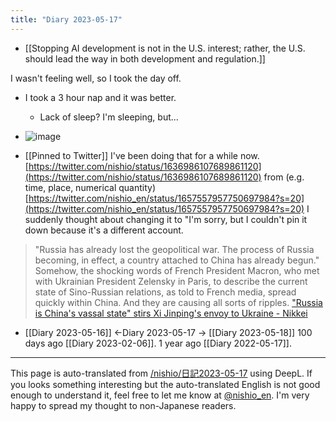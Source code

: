 ```yaml
---
title: "Diary 2023-05-17"
---
```


- [[Stopping AI development is not in the U.S. interest; rather, the U.S. should lead the way in both development and regulation.]]

I wasn't feeling well, so I took the day off.
- I took a 3 hour nap and it was better.
    - Lack of sleep? I'm sleeping, but...
- ![image](https://gyazo.com/141ce404e68ac7f344b0b5b8e5be0653/thumb/1000)

- [[Pinned to Twitter]] I've been doing that for a while now.
[https://twitter.com/nishio/status/1636986107689861120](https://twitter.com/nishio/status/1636986107689861120)
from (e.g. time, place, numerical quantity)
[https://twitter.com/nishio_en/status/1657557957750697984?s=20](https://twitter.com/nishio_en/status/1657557957750697984?s=20)
I suddenly thought about changing it to "I'm sorry, but I couldn't pin it down because it's a different account.

> "Russia has already lost the geopolitical war. The process of Russia becoming, in effect, a country attached to China has already begun."
>  Somehow, the shocking words of French President Macron, who met with Ukrainian President Zelensky in Paris, to describe the current state of Sino-Russian relations, as told to French media, spread quickly within China. And they are causing all sorts of ripples.
["Russia is China's vassal state" stirs Xi Jinping's envoy to Ukraine - Nikkei](https://www.nikkei.com/article/DGXZQOFE150JL0V10C23A5000000/)

- [[Diary 2023-05-16]] ←Diary 2023-05-17 → [[Diary 2023-05-18]]
100 days ago [[Diary 2023-02-06]].
1 year ago [[Diary 2022-05-17]].
---
This page is auto-translated from [/nishio/日記2023-05-17](https://scrapbox.io/nishio/日記2023-05-17) using DeepL. If you looks something interesting but the auto-translated English is not good enough to understand it, feel free to let me know at [@nishio_en](https://twitter.com/nishio_en). I'm very happy to spread my thought to non-Japanese readers.